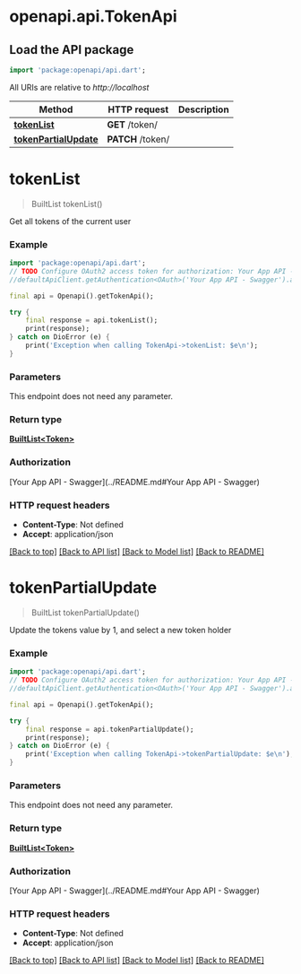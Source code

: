 # openapi.api.TokenApi

## Load the API package
```dart
import 'package:openapi/api.dart';
```

All URIs are relative to *http://localhost*

Method | HTTP request | Description
------------- | ------------- | -------------
[**tokenList**](TokenApi.md#tokenlist) | **GET** /token/ | 
[**tokenPartialUpdate**](TokenApi.md#tokenpartialupdate) | **PATCH** /token/ | 


# **tokenList**
> BuiltList<Token> tokenList()



Get all tokens of the current user

### Example
```dart
import 'package:openapi/api.dart';
// TODO Configure OAuth2 access token for authorization: Your App API - Swagger
//defaultApiClient.getAuthentication<OAuth>('Your App API - Swagger').accessToken = 'YOUR_ACCESS_TOKEN';

final api = Openapi().getTokenApi();

try {
    final response = api.tokenList();
    print(response);
} catch on DioError (e) {
    print('Exception when calling TokenApi->tokenList: $e\n');
}
```

### Parameters
This endpoint does not need any parameter.

### Return type

[**BuiltList&lt;Token&gt;**](Token.md)

### Authorization

[Your App API - Swagger](../README.md#Your App API - Swagger)

### HTTP request headers

 - **Content-Type**: Not defined
 - **Accept**: application/json

[[Back to top]](#) [[Back to API list]](../README.md#documentation-for-api-endpoints) [[Back to Model list]](../README.md#documentation-for-models) [[Back to README]](../README.md)

# **tokenPartialUpdate**
> BuiltList<Token> tokenPartialUpdate()



Update the tokens value by 1, and select a new token holder

### Example
```dart
import 'package:openapi/api.dart';
// TODO Configure OAuth2 access token for authorization: Your App API - Swagger
//defaultApiClient.getAuthentication<OAuth>('Your App API - Swagger').accessToken = 'YOUR_ACCESS_TOKEN';

final api = Openapi().getTokenApi();

try {
    final response = api.tokenPartialUpdate();
    print(response);
} catch on DioError (e) {
    print('Exception when calling TokenApi->tokenPartialUpdate: $e\n');
}
```

### Parameters
This endpoint does not need any parameter.

### Return type

[**BuiltList&lt;Token&gt;**](Token.md)

### Authorization

[Your App API - Swagger](../README.md#Your App API - Swagger)

### HTTP request headers

 - **Content-Type**: Not defined
 - **Accept**: application/json

[[Back to top]](#) [[Back to API list]](../README.md#documentation-for-api-endpoints) [[Back to Model list]](../README.md#documentation-for-models) [[Back to README]](../README.md)


